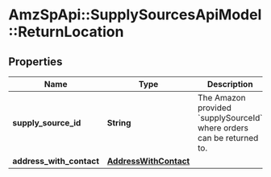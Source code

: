 # AmzSpApi::SupplySourcesApiModel::ReturnLocation

## Properties
Name | Type | Description | Notes
------------ | ------------- | ------------- | -------------
**supply_source_id** | **String** | The Amazon provided &#x60;supplySourceId&#x60; where orders can be returned to. | [optional] 
**address_with_contact** | [**AddressWithContact**](AddressWithContact.md) |  | [optional] 

